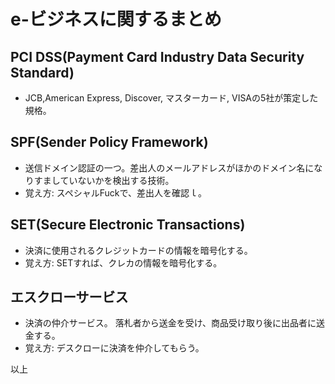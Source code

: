 # e-ビジネスに関するまとめ

## PCI DSS(Payment Card Industry Data Security Standard)

- JCB,American Express, Discover, マスターカード, VISAの5社が策定した規格。

## SPF(Sender Policy Framework)

- 送信ドメイン認証の一つ。差出人のメールアドレスがほかのドメイン名になりすましていないかを検出する技術。
- 覚え方: スペシャルFuckで、差出人を確認ｌ。

## SET(Secure Electronic Transactions)

- 決済に使用されるクレジットカードの情報を暗号化する。
- 覚え方: SETすれば、クレカの情報を暗号化する。

## エスクローサービス

- 決済の仲介サービス。 落札者から送金を受け、商品受け取り後に出品者に送金する。
- 覚え方: デスクローに決済を仲介してもらう。

以上
